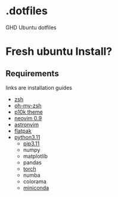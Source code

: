 # .dotfiles
GHD Ubuntu dotfiles

# Fresh ubuntu Install?

## Requirements
links are installation guides
- [zsh](https://adamtheautomator.com/install-oh-my-zsh-on-ubuntu/)
- [oh-my-zsh](https://adamtheautomator.com/install-oh-my-zsh-on-ubuntu/)
- [p10k theme](https://github.com/romkatv/powerlevel10k#oh-my-zsh)
- [neovim 0.9](https://github.com/neovim/neovim/releases)
- [astronvim](https://github.com/Gholamrezadar/astronvim_config)
- [flatpak](https://flatpak.org/setup/Ubuntu)
- [python3.11](https://tecadmin.net/how-to-install-python-3-11-on-ubuntu-22-04/)
  - [pip3.11](https://tecadmin.net/how-to-install-python-3-11-on-ubuntu-22-04/)
  - numpy
  - matplotlib
  - pandas
  - [torch](https://pytorch.org/get-started/locally/)
  - numba
  - colorama
  - [miniconda](https://docs.conda.io/en/latest/miniconda.html)
  
